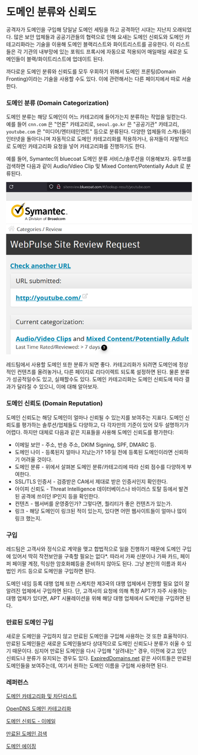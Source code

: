 # 도메인 분류와 신뢰도

공격자가 도메인을 구입해 당일날 도메인 세팅을 하고 공격하던 시대는 지난지 오래되었다. 많은 보안 업체들과 공공기관들의 협력으로 인해 요새는 도메인 신뢰도와 도메인 카테고리화라는 기술을 이용해 도메인 블랙리스트와 화이트리스트를 공유한다. 이 리스트들은 각 기관의 내부망에 있는 포워드 프록시에 자동으로 적용되어 매일매일 새로운 도메인들이 블랙/화이트리스트에 업데이트 된다.

까다로운 도메인 분류와 신뢰도를 모두 우회하기 위해서 도메인 프론팅(Domain Fronting)이라는 기술을 사용할 수도 있다. 이에 관련해서는 다른 페이지에서 따로 서술한다.

### 도메인 분류 (Domain Categorization)

도메인 분류는 해당 도메인이 어느 카테고리에 들어가는지 분류하는 작업을 일컫는다. 예를 들어 `cnn.com` 은 "언론" 카테고리로, `seoul.go.kr` 은 "공공기관" 카테고리, `youtube.com` 은 "미디어/엔터테인먼트" 등으로 분류된다. 다양한 업체들의 스캐너들이 인터넷을 돌아다니며 자동적으로 도메인 카테고리화를 적용하거나, 유저들이 자발적으로 도메인 카테고리화 요청을 넣어 카테고리화를 진행하기도 한다.

예를 들어, Symantec의 bluecoat 도메인 분류 서비스/솔루션을 이용해보자. 유투브를 검색하면 다음과 같이 Audio/Vdieo Clip 및 Mixed Content/Potentially Adult 로 분류된다.

![](<../.gitbook/assets/image (3) (1) (1) (1) (1) (1).png>)

레드팀에서 사용할 도메인 또한 분류가 되면 좋다. 카테고리화가 되려면 도메인에 정상적인 컨텐츠를 올려놓거나, 다른 페이지로 리다이렉트 되도록 설정하면 된다. 물론 분류가 성공적일수도 있고, 실패할수도 있다. 도메인 카테고리화는 도메인 신뢰도에 따라 결과가 달라질 수 있으니, 이에 대해 알아보자.

### 도메인 신뢰도 (Domain Reputation)

도메인 신뢰도는 해당 도메인이 얼마나 신뢰될 수 있는지를 보여주는 지표다. 도메인 신뢰도를 평가하는 솔루션/업체들도 다양하고, 다 각자만의 기준이 있어 모두 설명하기가 어렵다. 하지만 대체로 다음과 같은 지표들을 사용해 도메인 신뢰도를 평가한다:

* 이메일 보안 - 주소, 반송 주소, DKIM Signing, SPF, DMARC 등.
* 도메인 나이 - 등록된지 얼마나 지났는가? 1주일 전에 등록된 도메인이라면 신뢰하기 어려울 것이다.
* 도메인 분류 - 위에서 살펴본 도메인 분류/카테고리에 따라 신뢰 점수를 다양하게 부여한다.
* SSL/TLS 인증서 - 검증받은 CA에서 제대로 받은 인증서인지 확인한다.
* 아이피 신뢰도 - Threat Intelligence 데이터베이스나 바이러스 토탈 등에서 발견된 공격에 쓰이던 IP인지 등을 확인한다.
* 컨텐츠 - 웹서버를 운영중인가? 그렇다면, 퀄리티가 좋은 컨텐츠가 있는가.
* 링크 - 해당 도메인이 링크된 적이 있는지, 있다면 어떤 웹사이트들이 얼마나 많이 링크 했는지.

### 구입

레드팀은 고객사와 정식으로 계약을 맺고 합법적으로 일을 진행하기 때문에 도메인 구입에 있어서 딱히 작전보안을 구축할 필요는 없다\*. 따라서 가짜 신분이나 가짜 카드, 페이퍼 페이팔 계정, 믹싱한 암호화폐등을 준비하지 않아도 된다. 그냥 본인의 이름과 회사 법인 카드 등으로 도메인을 구입하면 된다.

도메인 네임 등록 대행 업체 또한 스케치한 제3국의 대행 업체에서 진행할 필요 없이 잘 알려진 업체에서 구입하면 된다. 단, 고객사의 요청에 의해 특정 APT가 자주 사용하는 대행 업체가 있다면, APT 시뮬레이션을 위해 해당 대행 업체에서 도메인을 구입하면 된다.

### 만료된 도메인 구입

새로운 도메인을 구입하지 않고 만료된 도메인을 구입해 사용하는 것 또한 효율적이다. 만료된 도메인들은 새로운 도메인들보다 상대적으로 도메인 신뢰도나 분류가 쉬울 수 있기 때문이다. 심지어 만료된 도메인을 다시 구입해 "살려내는" 경우, 이전에 갖고 있던 신뢰도나 분류가 유지되는 경우도 있다. [ExpiredDomains.net](https://www.expireddomains.net) 같은 사이트들은 만료된 도메인들을 보여주는데, 여기서 원하는 도메인 이름을 구입해 사용하면 된다.



### 레퍼런스

[도메인 카테고리화 및 차단리스트](https://github.com/bluscreenofjeff/Red-Team-Infrastructure-Wiki#categorization-and-blacklist-checking-resources)

[OpenDNS 도메인 카테고리화](https://community.opendns.com/domaintagging/)

[도메인 신뢰도 - 이메일](https://postmarkapp.com/blog/how-to-check-your-domain-reputation)

[만료된 도메인 검색](https://www.expireddomains.net)

[도메인 에이징](https://posts.specterops.io/being-a-good-domain-shepherd-57754edd955f)
